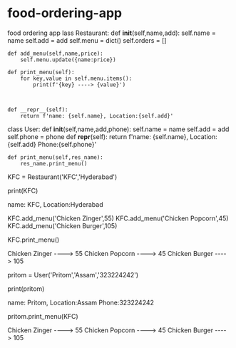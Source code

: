 # food-ordering-app
food ordering app
lass Restaurant:
    def __init__(self,name,add):
        self.name = name
        self.add = add
        self.menu = dict()
        self.orders = []
        
    def add_menu(self,name,price):
        self.menu.update({name:price})
        
    def print_menu(self):
        for key,value in self.menu.items():
            print(f'{key} ----> {value}')
        
        
        
    def __repr__(self):
        return f'name: {self.name}, Location:{self.add}'

class User:
    def __init__(self,name,add,phone):
        self.name = name
        self.add = add
        self.phone = phone
    def __repr__(self):
        return f'name: {self.name}, Location:{self.add} Phone:{self.phone}'
    
    def print_menu(self,res_name):
        res_name.print_menu()
        
    
    

KFC = Restaurant('KFC','Hyderabad')

print(KFC)

name: KFC, Location:Hyderabad

KFC.add_menu('Chicken Zinger',55)
KFC.add_menu('Chicken Popcorn',45)
KFC.add_menu('Chicken Burger',105)

KFC.print_menu()

Chicken Zinger ----> 55
Chicken Popcorn ----> 45
Chicken Burger ----> 105

pritom = User('Pritom','Assam','323224242')

print(pritom)

name: Pritom, Location:Assam Phone:323224242

pritom.print_menu(KFC)

Chicken Zinger ----> 55
Chicken Popcorn ----> 45
Chicken Burger ----> 105

